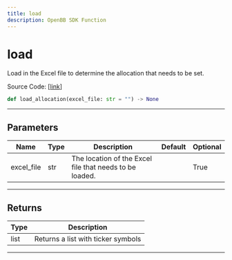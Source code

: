 ```yaml
---
title: load
description: OpenBB SDK Function
---
```


# load

Load in the Excel file to determine the allocation that needs to be set.

Source Code: [[link](https://github.com/OpenBB-finance/OpenBBTerminal/tree/main/openbb_terminal/portfolio/portfolio_optimization/excel_model.py#L54)]

```python
def load_allocation(excel_file: str = "") -> None
```
---
## Parameters

| Name | Type | Description | Default | Optional |
| ---- | ---- | ----------- | ------- | -------- |
| excel_file | str | The location of the Excel file that needs to be loaded. |  | True |

---
## Returns

| Type | Description |
| ---- | ----------- |
| list | Returns a list with ticker symbols |

---
